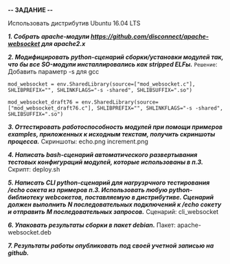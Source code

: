 **-- ЗАДАНИЕ --**

 Использовать дистрибутив Ubuntu 16.04 LTS

***1. Cобрать apache-модули https://github.com/disconnect/apache-websocket для apache2.x***

***2. Модифицировать python-сценарий сборки/установки модулей так, что бы все SO-модули
инсталлировались как stripped ELFы.***
`Решение`: 
Добавить параметр -s для gcc

`
mod_websocket = env.SharedLibrary(source=["mod_websocket.c"],
SHLIBPREFIX="",
SHLINKFLAGS="-s -shared",
SHLIBSUFFIX=".so")
`




`mod_websocket_draft76 = env.SharedLibrary(source=["mod_websocket_draft76.c"],
SHLIBPREFIX="",
SHLINKFLAGS="-s -shared",
SHLIBSUFFIX=".so")
`


***3. Оттестировать работоспособность модулей при помощи примеров examples, приложенных к исходным текстам,
получить скриншоты процесса.***
Скриншоты:
	echo.png
	increment.png	


***4. Написать bash-сценарий автоматического развертывания тестовых конфигураций модулей,
которые использованы в п.3.***
Скрипт:
	deploy.sh
	

***5. Написать CLI python-сценарий для нагрузрчного тестирования /echo сокета из примеров п.3.
Использовать любую python-библиотеку webсокетов, поставляемую в дистрибутиве. 
Сценарий должен выполнить N последовательных подключений к /echo сокету 
и отправить M последовательных запросов.***
Сценарий:
	cli_websocket


***6. Упаковать результаты сборки в пакет debian.***
Пакет:
	apache-websocket.deb


***7. Результаты работы опубликовать под своей учетной записью на github.***


